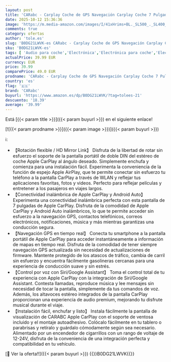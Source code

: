 ```yaml
---
layout: post
title: 'CARabc - Carplay Coche de GPS Navegación Carplay Coche 7 Pulgadas Soporte Inalámbrico Apple CarPlay y Android Auto  Siri/Bluetooth/FM/AUX  Airplay  7 Inch '
date: 2025-10-12 15:36:36
image: 'https://m.media-amazon.com/images/I/41xHrims+BL._SL500_._SL400_.jpg'
comments: true
category: ofertas
author: 'tole.es'
slug: 'B0DG21LWVK-es CARabc - Carplay Coche de GPS Navegación Carplay Coche 7...'
sku: 'B0DG21LWVK-es'
tags: [ 'Audio para coche','Electrónica','Electrónica para coche','Electrónica para vehículos','Radios para coche','android','carabc','🇪🇸', ]
actualPrice: 39.99 EUR
currency: EUR
price: 39.99
comparePrice: 49.0 EUR
prodname: 'CARabc - Carplay Coche de GPS Navegación Carplay Coche 7 Pulgadas Soporte Inalámbrico Apple CarPlay y Android Auto  Siri/Bluetooth/FM/AUX  Airplay  7 Inch '
country: 'es'
flag: '🇪🇸'
brand: 'CARabc'
buyurl: 'https://www.amazon.es/dp/B0DG21LWVK/?tag=tolees-21'
descuento: '18.39'
average: '39.99'
---
```


Está [{{< param title >}}]({{< param buyurl >}}) en el siguiente enlace!

[![{{< param prodname >}}]({{< param image >}})]({{< param buyurl >}})

ℹ️:

- 【Rotación flexible / HD Mirror Link】 Disfruta de la libertad de rotar sin esfuerzo el soporte de la pantalla portátil de doble DIN del estéreo de coche Apple CarPlay al ángulo deseado. Simplemente enchufa y comienza para una instalación fácil. Experimenta la conveniencia de la función de espejo Apple AirPlay, que te permite conectar sin esfuerzo tu teléfono a la pantalla CarPlay a través de WLAN y reflejar tus aplicaciones favoritas, fotos y videos. Perfecto para reflejar películas y entretener a los pasajeros en viajes largos.
- 【Conectividad inalámbrica de Apple CarPlay y Android Auto】 Experimenta una conectividad inalámbrica perfecta con esta pantalla de 7 pulgadas de Apple CarPlay. Disfruta de la comodidad de Apple CarPlay y Android Auto inalámbricos, lo que te permite acceder sin esfuerzo a la navegación GPS, contactos telefónicos, correos electrónicos, notificaciones, música y más mientras garantizas una conducción segura.
- 【Navegación GPS en tiempo real】 Conecta tu smartphone a la pantalla portátil de Apple CarPlay para acceder instantáneamente a información de mapas en tiempo real. Disfruta de la comodidad de tener siempre navegación GPS actualizada sin necesidad de actualizaciones de firmware. Mantente protegido de los atascos de tráfico, cambia de carril sin esfuerzo y encuentra fácilmente gasolineras cercanas para una experiencia de conducción suave y sin estrés.
- 【Control por voz con Siri/Google Assistant】 Toma el control total de tu experiencia con Apple CarPlay con la integración de Siri/Google Assistant. Contesta llamadas, reproduce música y lee mensajes sin necesidad de tocar la pantalla, simplemente da tus comandos de voz. Además, los altavoces estéreo integrados de la pantalla CarPlay proporcionan una experiencia de audio premium, mejorando tu disfrute musical durante el viaje.
- 【Instalación fácil, enchufar y listo】 Instala fácilmente la pantalla de visualización de CARABC Apple CarPlay con el soporte de ventosa incluido y el montaje autoadhesivo. Colócalo fácilmente en tu tablero o parabrisas y retíralo y guárdalo cómodamente según sea necesario. Alimentado por un encendedor de cigarrillos con un rango de voltaje de 12-24V, disfruta de la conveniencia de una integración perfecta y compatibilidad en tu vehículo.

[🛒 Ver la oferta!!]({{< param buyurl >}})
{{<world>}}B0DG21LWVK{{</world>}}
